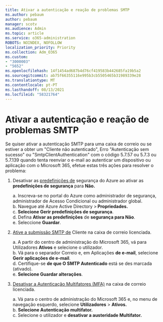 ```yaml
---
title: Ativar a autenticação e reação de problemas SMTP
ms.author: pebaum
author: pebaum
manager: scotv
ms.audience: Admin
ms.topic: article
ms.service: o365-administration
ROBOTS: NOINDEX, NOFOLLOW
localization_priority: Priority
ms.collection: Adm_O365
ms.custom:
- "3000003"
- "5652"
ms.openlocfilehash: 14f1454ad687b4d76cf419583b442685fa19b5a2
ms.sourcegitcommit: ab75f66355116e995b3cb5505465b31989339e28
ms.translationtype: MT
ms.contentlocale: pt-PT
ms.lasthandoff: 08/13/2021
ms.locfileid: "58321764"
---
```

# <a name="enable-smtp-authentication-and-troubleshooting"></a>Ativar a autenticação e reação de problemas SMTP

Se quiser ativar a autenticação SMTP para uma caixa de correio ou se estiver a obter um "Cliente não autenticado", Erro "Autenticação sem sucesso" ou "SmtpClientAuthentication" com o código 5.7.57 ou 5.7.3 ou 5.7.139 quando tenta reenviar o e-mail ao autenticar um dispositivo ou aplicação com o Microsoft 365, efetue estas três ações para resolver o problema:

1. Desativar as [predefinições de](https://docs.microsoft.com/azure/active-directory/fundamentals/concept-fundamentals-security-defaults) segurança do Azure ao ativar as **predefinições de segurança** para **Não.**

    a. Inscreva-se no portal do Azure como administrador de segurança, administrador de Acesso Condicional ou administrador global.<BR/>
    b. Navegue até Azure Active Directory > **Propriedades.**<BR/>
    c. **Selecione Gerir predefinições de segurança**.<BR/>
    d. Defina **Ativar as predefinições** de **segurança para Não**.<BR/>
    e. Seleccione **Guardar**.

2. [Ative a submissão SMTP de](https://docs.microsoft.com/exchange/clients-and-mobile-in-exchange-online/authenticated-client-smtp-submission#enable-smtp-auth-for-specific-mailboxes) Cliente na caixa de correio licenciada.

    a. A partir do centro de administração do Microsoft 365, vá para Utilizadores **Ativos** e selecione o utilizador.<BR/>
    b. Vá para o separador Correio e, em Aplicações **de e-mail**, selecione **Gerir aplicações de e-mail**.<BR/>
    d. Certifique-se **de que O SMTP Autenticado** está se des marcada (ativado).<BR/>
    e. **Selecione Guardar alterações**.<BR/>

3. [Desativar a Autenticação Multifatores (MFA)](https://docs.microsoft.com/microsoft-365/admin/security-and-compliance/set-up-multi-factor-authentication#turn-off-legacy-per-user-mfa) na caixa de correio licenciada.

    a. Vá para o centro de administração do Microsoft 365 e, no menu de navegação esquerdo, selecione **Utilizadores**  >  **Ativos.**<BR/>
    b. **Selecione Autenticação multifator.**<BR/>
    c. Selecione o utilizador e **desativar a austeridade Multifator.**<BR/>
